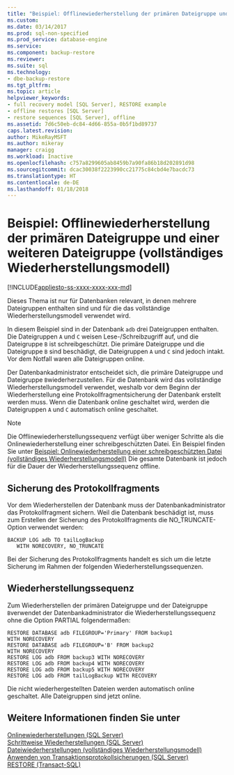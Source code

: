```yaml
---
title: "Beispiel: Offlinewiederherstellung der primären Dateigruppe und einer weiteren Dateigruppe (vollständiges Wiederherstellungsmodell) | Microsoft-Dokumentation"
ms.custom: 
ms.date: 03/14/2017
ms.prod: sql-non-specified
ms.prod_service: database-engine
ms.service: 
ms.component: backup-restore
ms.reviewer: 
ms.suite: sql
ms.technology:
- dbe-backup-restore
ms.tgt_pltfrm: 
ms.topic: article
helpviewer_keywords:
- full recovery model [SQL Server], RESTORE example
- offline restores [SQL Server]
- restore sequences [SQL Server], offline
ms.assetid: 7d6c50eb-dc84-4d66-855a-0b5f1bd89737
caps.latest.revision: 
author: MikeRayMSFT
ms.author: mikeray
manager: craigg
ms.workload: Inactive
ms.openlocfilehash: c757a8299605ab8459b7a90fa86b18d202891d98
ms.sourcegitcommit: dcac30038f2223990cc21775c84cbd4e7bacdc73
ms.translationtype: HT
ms.contentlocale: de-DE
ms.lasthandoff: 01/18/2018
---
```

# <a name="example-offline-restore-of-primary-and-one-other-filegroup-full-recovery-model"></a>Beispiel: Offlinewiederherstellung der primären Dateigruppe und einer weiteren Dateigruppe (vollständiges Wiederherstellungsmodell)
[!INCLUDE[appliesto-ss-xxxx-xxxx-xxx-md](../../includes/appliesto-ss-xxxx-xxxx-xxx-md.md)]

  Dieses Thema ist nur für Datenbanken relevant, in denen mehrere Dateigruppen enthalten sind und für die das vollständige Wiederherstellungsmodell verwendet wird.  
  
 In diesem Beispiel sind in der Datenbank `adb` drei Dateigruppen enthalten. Die Dateigruppen `A` und `C` weisen Lese-/Schreibzugriff auf, und die Dateigruppe `B` ist schreibgeschützt. Die primäre Dateigruppe und die Dateigruppe `B` sind beschädigt, die Dateigruppen `A` und `C` sind jedoch intakt. Vor dem Notfall waren alle Dateigruppen online.  
  
 Der Datenbankadministrator entscheidet sich, die primäre Dateigruppe und Dateigruppe `B`wiederherzustellen. Für die Datenbank wird das vollständige Wiederherstellungsmodell verwendet, weshalb vor dem Beginn der Wiederherstellung eine Protokollfragmentsicherung der Datenbank erstellt werden muss. Wenn die Datenbank online geschaltet wird, werden die Dateigruppen `A` und `C` automatisch online geschaltet.  
  
> [!NOTE]  
>  Die Offlinewiederherstellungssequenz verfügt über weniger Schritte als die Onlinewiederherstellung einer schreibgeschützten Datei. Ein Beispiel finden Sie unter [Beispiel: Onlinewiederherstellung einer schreibgeschützten Datei &#40;vollständiges Wiederherstellungsmodell&#41;](../../relational-databases/backup-restore/example-online-restore-of-a-read-only-file-full-recovery-model.md) Die gesamte Datenbank ist jedoch für die Dauer der Wiederherstellungssequenz offline.  
  
## <a name="tail-log-backup"></a>Sicherung des Protokollfragments  
 Vor dem Wiederherstellen der Datenbank muss der Datenbankadministrator das Protokollfragment sichern. Weil die Datenbank beschädigt ist, muss zum Erstellen der Sicherung des Protokollfragments die NO_TRUNCATE-Option verwendet werden:  
  
```  
BACKUP LOG adb TO tailLogBackup   
   WITH NORECOVERY, NO_TRUNCATE  
```  
  
 Bei der Sicherung des Protokollfragments handelt es sich um die letzte Sicherung im Rahmen der folgenden Wiederherstellungssequenzen.  
  
## <a name="restore-sequence"></a>Wiederherstellungssequenz  
 Zum Wiederherstellen der primären Dateigruppe und der Dateigruppe `B`verwendet der Datenbankadministrator die Wiederherstellungssequenz ohne die Option PARTIAL folgendermaßen:  
  
```  
RESTORE DATABASE adb FILEGROUP='Primary' FROM backup1   
WITH NORECOVERY  
RESTORE DATABASE adb FILEGROUP='B' FROM backup2   
WITH NORECOVERY  
RESTORE LOG adb FROM backup3 WITH NORECOVERY  
RESTORE LOG adb FROM backup4 WITH NORECOVERY  
RESTORE LOG adb FROM backup5 WITH NORECOVERY  
RESTORE LOG adb FROM tailLogBackup WITH RECOVERY  
```  
  
 Die nicht wiederhergestellten Dateien werden automatisch online geschaltet. Alle Dateigruppen sind jetzt online.  
  
## <a name="see-also"></a>Weitere Informationen finden Sie unter  
 [Onlinewiederherstellungen &#40;SQL Server&#41;](../../relational-databases/backup-restore/online-restore-sql-server.md)   
 [Schrittweise Wiederherstellungen &#40;SQL Server&#41;](../../relational-databases/backup-restore/piecemeal-restores-sql-server.md)   
 [Dateiwiederherstellungen &#40;vollständiges Wiederherstellungsmodell&#41;](../../relational-databases/backup-restore/file-restores-full-recovery-model.md)   
 [Anwenden von Transaktionsprotokollsicherungen &#40;SQL Server&#41;](../../relational-databases/backup-restore/apply-transaction-log-backups-sql-server.md)   
 [RESTORE &#40;Transact-SQL&#41;](../../t-sql/statements/restore-statements-transact-sql.md)  
  
  
